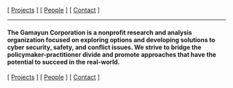 [ [Projects](projects.md) ] [ [People](people.md) ] [ [Contact](contact.md) ]

***

#### The Gamayun Corporation is a nonprofit research and analysis organization focused on exploring options and developing solutions to cyber security, safety, and conflict issues. We strive to bridge the policymaker-practitioner divide and promote approaches that have the potential to succeed in the real-world. 



[ [Projects](projects.md) ] [ [People](people.md) ] [ [Contact](contact.md) ]
